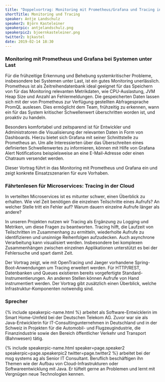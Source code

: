 ```yaml
---
title: "Doppelvortrag: Monitoring mit Prometheus/Grafana und Tracing in der Cloud"
shortTitle: Monitoring und Tracing
speaker: Antje Landschulz
speaker2: Björn Kasteleiner
speakerpic: antjelandschulz.png
speakerpic2: bjoernkasteleiner.png
twitter2: bjkastel
date: 2019-02-14 18:30
---
```


### Monitoring mit Prometheus und Grafana bei Systemen unter Last

Für die frühzeitige Erkennung und Behebung systemkritischer Probleme, insbesondere bei Systemen unter Last, ist ein gutes Monitoring unerlässlich. Prometheus ist als Zeitreihendatenbank ideal geeignet für das Speichern von für das Monitoring relevanten Metrikdaten, wie CPU-Auslastung, JVM Heap Size und Anzahl an Fehlermeldungen. Die gespeicherten Daten lassen sich mit der von Prometheus zur Verfügung gestellten Abfragesprache PromQL auslesen. Dies ermöglicht dem Team, frühzeitig zu erkennen, wann ein für das System kritischer Schwellenwert überschritten worden ist, und proaktiv zu handeln.

Besonders komfortabel und zeitsparend ist für Entwickler und Administratoren die Visualisierung der relevanten Daten in Form von Dashboards. Hierzu bietet sich Grafana mit seiner Schnittstelle zu Prometheus an. Um alle Interessierten über das Überschreiten eines definierten Schwellenwertes zu informieren, können mit Hilfe von Grafana Alert Notifications beispielsweise an eine E-Mail-Adresse oder einen Chatraum versendet werden.

Dieser Vortrag führt in das Monitoring mit Prometheus und Grafana ein und zeigt konkrete Einsatzszenarien für eure Vorhaben.

### Fährtenlesen für Microservices: Tracing in der Cloud

In verteilten Microservices ist es mitunter schwer, einen Überblick zu erhalten. Wie viel Zeit benötigen die einzelnen Teilschritte eines Aufrufs? An welcher Stelle tritt ein Fehler auf? Warum dauern einzelne Aufrufe länger als andere?

In unseren Projekten nutzen wir Tracing als Ergänzung zu Logging und Metriken, um diese Fragen zu beantworten. Tracing hilft, die Laufzeit von Teilschritten im Zusammenhang zu ermitteln, wiederholte Aufrufe zu identifizieren und unsinnige Reihenfolgen aufzudecken. Auch asynchrone Verarbeitung kann visualisiert werden. Insbesondere bei komplexen Zusammenhängen zwischen einzelnen Applikationen unterstützt es bei der Fehlersuche und spart damit Zeit.

Der Vortrag zeigt, wie mit OpenTracing und Jaeger vorhandene Spring-Boot-Anwendungen um Tracing erweitert werden. Für HTTP/REST, Datenbanken und Queues existieren bereits vorgefertigte Standard-Instrumentierungen. An anderen Stellen können Aufrufe von Hand instrumentiert werden. Der Vortrag gibt zusätzlich einen Überblick, welche Infrastruktur-Komponenten notwendig sind.
	
### Sprecher

{% include speakerpic-name.html %} arbeitet als Software-Entwicklerin im Smart Home-Umfeld bei der Deutschen Telekom AG. Zuvor war sie als Java-Entwicklerin für IT-Consultingunternehmen in Deutschland und in der Schweiz in Projekten für die Automobil- und Flugzeugindustrie, die Finanzindustrie sowie den Bereich öffentlicher Verkehr und Transport (Bahnwesen) tätig.
 
{% include speakerpic-name.html speaker=page.speaker2 speakerpic=page.speakerpic2 twitter=page.twitter2 %} arbeitet bei der msg systems ag als Senior IT Consultant. Beruflich beschäftigen ihn Themen wie der Aufbau von Cloud-Infrastrukturen oder Softwareentwicklung mit Java. Er tüftelt gerne an Problemen und lernt mit Vergnügen neue Technologien kennen.